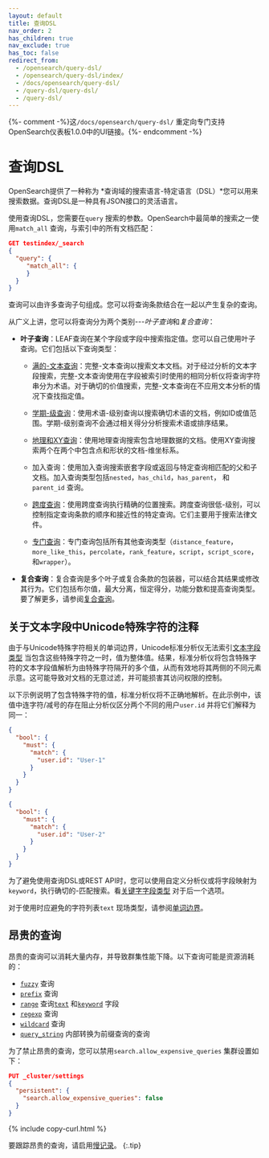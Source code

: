 ```yaml
---
layout: default
title: 查询DSL
nav_order: 2
has_children: true
nav_exclude: true
has_toc: false
redirect_from:
  - /opensearch/query-dsl/
  - /opensearch/query-dsl/index/
  - /docs/opensearch/query-dsl/
  - /query-dsl/query-dsl/
  - /query-dsl/
---
```


{%- comment -%}这`/docs/opensearch/query-dsl/` 重定向专门支持OpenSearch仪表板1.0.0中的UI链接。{%- endcomment -%}

# 查询DSL

OpenSearch提供了一种称为 *查询域的搜索语言-特定语言（DSL）*您可以用来搜索数据。查询DSL是一种具有JSON接口的灵活语言。

使用查询DSL，您需要在`query` 搜索的参数。OpenSearch中最简单的搜索之一使用`match_all` 查询，与索引中的所有文档匹配：

```json
GET testindex/_search
{
  "query": {
     "match_all": { 
     }
  }
}
```

查询可以由许多查询子句组成。您可以将查询条款结合在一起以产生复杂的查询。

从广义上讲，您可以将查询分为两个类别---*叶子查询*和*复合查询*：

- **叶子查询**：LEAF查询在某个字段或字段中搜索指定值。您可以自己使用叶子查询。它们包括以下查询类型：

    - [满的-文本查询]({{site.url}}{{site.baseurl}}/opensearch/query-dsl/full-text/index/)：完整-文本查询以搜索文本文档。对于经过分析的文本字段搜索，完整-文本查询使用在字段被索引时使用的相同分析仪将查询字符串分为术语。对于确切的价值搜索，完整-文本查询在不应用文本分析的情况下查找指定值。

    - [学期-级查询]({{site.url}}{{site.baseurl}}/query-dsl/term/index/)：使用术语-级别查询以搜索确切术语的文档，例如ID或值范围。学期-级别查询不会通过相关得分分析搜索术语或排序结果。

    - [地理和XY查询]({{site.url}}{{site.baseurl}}/opensearch/query-dsl/geo-and-xy/index/)：使用地理查询搜索包含地理数据的文档。使用XY查询搜索两个在两个中包含点和形状的文档-维坐标系。

    - 加入查询：使用加入查询搜索嵌套字段或返回与特定查询相匹配的父和子文档。加入查询类型包括`nested`，`has_child`，`has_parent`， 和`parent_id` 查询。

    - [跨度查询]({{site.url}}{{site.baseurl}}/opensearch/query-dsl/span-query/)：使用跨度查询执行精确的位置搜索。跨度查询很低-级别，可以控制指定查询条款的顺序和接近性的特定查询。它们主要用于搜索法律文件。

    - [专门查询]({{site.url}}{{site.baseurl}}/query-dsl/specialized/index/)：专门查询包括所有其他查询类型（`distance_feature`，`more_like_this`，`percolate`，`rank_feature`，`script`，`script_score`， 和`wrapper`）。

- **复合查询**：复合查询是多个叶子或复合条款的包装器，可以结合其结果或修改其行为。它们包括布尔值，最大分离，恒定得分，功能分数和提高查询类型。要了解更多，请参阅[复合查询]({{site.url}}{{site.baseurl}}/query-dsl/compound/index/)。

## 关于文本字段中Unicode特殊字符的注释

由于与Unicode特殊字符相关的单词边界，Unicode标准分析仪无法索引[文本字段类型]({{site.url}}{{site.baseurl}}/opensearch/supported-field-types/text/) 当包含这些特殊字符之一时，值为整体值。结果，标准分析仪将包含特殊字符的文本字段值解析为由特殊字符隔开的多个值，从而有效地将其两侧的不同元素示意。这可能导致对文档的无意过滤，并可能损害其访问权限的控制。

以下示例说明了包含特殊字符的值，标准分析仪将不正确地解析。在此示例中，该值中连字符/减号的存在阻止分析仪区分两个不同的用户`user.id` 并将它们解释为同一：

```json
{
  "bool": {
    "must": {
      "match": {
        "user.id": "User-1"
      }
    }
  }
}
```

```json
{
  "bool": {
    "must": {
      "match": {
        "user.id": "User-2"
      }
    }
  }
}
```

为了避免使用查询DSL或REST API时，您可以使用自定义分析仪或将字段映射为`keyword`，执行确切的-匹配搜索。看[关键字字段类型]({{site.url}}{{site.baseurl}}/opensearch/supported-field-types/keyword/) 对于后一个选项。

对于使用时应避免的字符列表`text` 现场类型，请参阅[单词边界](https://unicode.org/reports/tr29/#Word_Boundaries)。

## 昂贵的查询

昂贵的查询可以消耗大量内存，并导致群集性能下降。以下查询可能是资源消耗的：

- [`fuzzy`]({{site.url}}{{site.baseurl}}/query-dsl/term/fuzzy/) 查询
- [`prefix`]({{site.url}}{{site.baseurl}}/query-dsl/term/prefix/) 查询
- [`range`]({{site.url}}{{site.baseurl}}/query-dsl/term/range/) 查询[`text`]({{site.url}}{{site.baseurl}}/field-types/supported-field-types/text/) 和[`keyword`]({{site.url}}{{site.baseurl}}/field-types/supported-field-types/keyword/) 字段
- [`regexp`]({{site.url}}{{site.baseurl}}/query-dsl/term/regexp/) 查询
- [`wildcard`]({{site.url}}{{site.baseurl}}/query-dsl/term/wildcard/) 查询
- [`query_string`]({{site.url}}{{site.baseurl}}/query-dsl/full-text/query-string/) 内部转换为前缀查询的查询

为了禁止昂贵的查询，您可以禁用`search.allow_expensive_queries` 集群设置如下：

```json
PUT _cluster/settings
{
  "persistent": {
    "search.allow_expensive_queries": false
  }
}
```
{% include copy-curl.html %}

要跟踪昂贵的查询，请启用[慢记录]({{site.url}}{{site.baseurl}}/monitoring-your-cluster/logs/#slow-logs)。
{:.tip}

